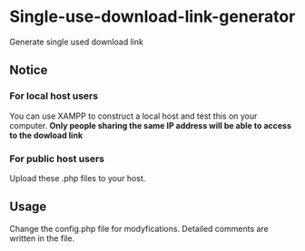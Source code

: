 # Single-use-download-link-generator
Generate single used download link

## Notice
### For local host users
You can use XAMPP to construct a local host and test this on your computer. 
**Only people sharing the same IP address will be able to access to the dowload link**

### For public host users
Upload these .php files to your host.

## Usage
Change the config.php file for modyfications. Detailed comments are written in the file.
